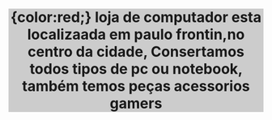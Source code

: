 <!DOCTYPE html> 
<html lang="pt-br">
<head>
<meta  charset="utf-8">
<title>computer store</title>
<link rel = "stylesheet" href = "style.css">
</head>
<body>
<h1 style="text-align: center; background: #cccccc">
<p>{color:red;} loja de computador esta localizaada em paulo frontin,no centro da cidade,
<b>Consertamos todos tipos de pc ou notebook,<b/>
também temos peças acessorios gamers
